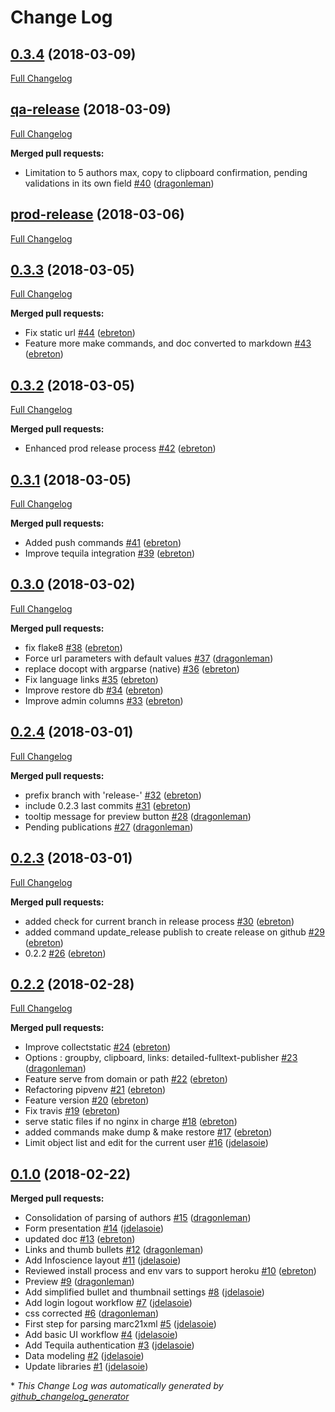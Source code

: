 # Change Log

## [0.3.4](https://github.com/epfl-idevelop/infoscience-exports/tree/0.3.4) (2018-03-09)
[Full Changelog](https://github.com/epfl-idevelop/infoscience-exports/compare/qa-release...0.3.4)

## [qa-release](https://github.com/epfl-idevelop/infoscience-exports/tree/qa-release) (2018-03-09)
[Full Changelog](https://github.com/epfl-idevelop/infoscience-exports/compare/prod-release...qa-release)

**Merged pull requests:**

- Limitation to 5 authors max, copy to clipboard confirmation, pending validations in its own field [\#40](https://github.com/epfl-idevelop/infoscience-exports/pull/40) ([dragonleman](https://github.com/dragonleman))

## [prod-release](https://github.com/epfl-idevelop/infoscience-exports/tree/prod-release) (2018-03-06)
[Full Changelog](https://github.com/epfl-idevelop/infoscience-exports/compare/0.3.3...prod-release)

## [0.3.3](https://github.com/epfl-idevelop/infoscience-exports/tree/0.3.3) (2018-03-05)
[Full Changelog](https://github.com/epfl-idevelop/infoscience-exports/compare/0.3.2...0.3.3)

**Merged pull requests:**

- Fix static url [\#44](https://github.com/epfl-idevelop/infoscience-exports/pull/44) ([ebreton](https://github.com/ebreton))
- Feature more make commands, and doc converted to markdown [\#43](https://github.com/epfl-idevelop/infoscience-exports/pull/43) ([ebreton](https://github.com/ebreton))

## [0.3.2](https://github.com/epfl-idevelop/infoscience-exports/tree/0.3.2) (2018-03-05)
[Full Changelog](https://github.com/epfl-idevelop/infoscience-exports/compare/0.3.1...0.3.2)

**Merged pull requests:**

- Enhanced prod release process [\#42](https://github.com/epfl-idevelop/infoscience-exports/pull/42) ([ebreton](https://github.com/ebreton))

## [0.3.1](https://github.com/epfl-idevelop/infoscience-exports/tree/0.3.1) (2018-03-05)
[Full Changelog](https://github.com/epfl-idevelop/infoscience-exports/compare/0.3.0...0.3.1)

**Merged pull requests:**

- Added push commands [\#41](https://github.com/epfl-idevelop/infoscience-exports/pull/41) ([ebreton](https://github.com/ebreton))
- Improve tequila integration [\#39](https://github.com/epfl-idevelop/infoscience-exports/pull/39) ([ebreton](https://github.com/ebreton))

## [0.3.0](https://github.com/epfl-idevelop/infoscience-exports/tree/0.3.0) (2018-03-02)
[Full Changelog](https://github.com/epfl-idevelop/infoscience-exports/compare/0.2.4...0.3.0)

**Merged pull requests:**

- fix flake8 [\#38](https://github.com/epfl-idevelop/infoscience-exports/pull/38) ([ebreton](https://github.com/ebreton))
- Force url parameters with default values [\#37](https://github.com/epfl-idevelop/infoscience-exports/pull/37) ([dragonleman](https://github.com/dragonleman))
- replace docopt with argparse \(native\) [\#36](https://github.com/epfl-idevelop/infoscience-exports/pull/36) ([ebreton](https://github.com/ebreton))
- Fix language links [\#35](https://github.com/epfl-idevelop/infoscience-exports/pull/35) ([ebreton](https://github.com/ebreton))
- Improve restore db [\#34](https://github.com/epfl-idevelop/infoscience-exports/pull/34) ([ebreton](https://github.com/ebreton))
- Improve admin columns [\#33](https://github.com/epfl-idevelop/infoscience-exports/pull/33) ([ebreton](https://github.com/ebreton))

## [0.2.4](https://github.com/epfl-idevelop/infoscience-exports/tree/0.2.4) (2018-03-01)
[Full Changelog](https://github.com/epfl-idevelop/infoscience-exports/compare/0.2.3...0.2.4)

**Merged pull requests:**

- prefix branch with 'release-' [\#32](https://github.com/epfl-idevelop/infoscience-exports/pull/32) ([ebreton](https://github.com/ebreton))
- include 0.2.3 last commits [\#31](https://github.com/epfl-idevelop/infoscience-exports/pull/31) ([ebreton](https://github.com/ebreton))
- tooltip message for preview button [\#28](https://github.com/epfl-idevelop/infoscience-exports/pull/28) ([dragonleman](https://github.com/dragonleman))
- Pending publications [\#27](https://github.com/epfl-idevelop/infoscience-exports/pull/27) ([dragonleman](https://github.com/dragonleman))

## [0.2.3](https://github.com/epfl-idevelop/infoscience-exports/tree/0.2.3) (2018-03-01)
[Full Changelog](https://github.com/epfl-idevelop/infoscience-exports/compare/0.2.2...0.2.3)

**Merged pull requests:**

- added check for current branch in release process [\#30](https://github.com/epfl-idevelop/infoscience-exports/pull/30) ([ebreton](https://github.com/ebreton))
- added command update\_release publish to create release on github [\#29](https://github.com/epfl-idevelop/infoscience-exports/pull/29) ([ebreton](https://github.com/ebreton))
- 0.2.2 [\#26](https://github.com/epfl-idevelop/infoscience-exports/pull/26) ([ebreton](https://github.com/ebreton))

## [0.2.2](https://github.com/epfl-idevelop/infoscience-exports/tree/0.2.2) (2018-02-28)
[Full Changelog](https://github.com/epfl-idevelop/infoscience-exports/compare/0.1.0...0.2.2)

**Merged pull requests:**

- Improve collectstatic [\#24](https://github.com/epfl-idevelop/infoscience-exports/pull/24) ([ebreton](https://github.com/ebreton))
- Options : groupby, clipboard, links: detailed-fulltext-publisher [\#23](https://github.com/epfl-idevelop/infoscience-exports/pull/23) ([dragonleman](https://github.com/dragonleman))
- Feature serve from domain or path [\#22](https://github.com/epfl-idevelop/infoscience-exports/pull/22) ([ebreton](https://github.com/ebreton))
- Refactoring pipvenv [\#21](https://github.com/epfl-idevelop/infoscience-exports/pull/21) ([ebreton](https://github.com/ebreton))
- Feature version [\#20](https://github.com/epfl-idevelop/infoscience-exports/pull/20) ([ebreton](https://github.com/ebreton))
- Fix travis [\#19](https://github.com/epfl-idevelop/infoscience-exports/pull/19) ([ebreton](https://github.com/ebreton))
- serve static files if no nginx in charge [\#18](https://github.com/epfl-idevelop/infoscience-exports/pull/18) ([ebreton](https://github.com/ebreton))
- added commands make dump & make restore [\#17](https://github.com/epfl-idevelop/infoscience-exports/pull/17) ([ebreton](https://github.com/ebreton))
- Limit object list and edit for the current user [\#16](https://github.com/epfl-idevelop/infoscience-exports/pull/16) ([jdelasoie](https://github.com/jdelasoie))

## [0.1.0](https://github.com/epfl-idevelop/infoscience-exports/tree/0.1.0) (2018-02-22)
**Merged pull requests:**

- Consolidation of parsing of authors [\#15](https://github.com/epfl-idevelop/infoscience-exports/pull/15) ([dragonleman](https://github.com/dragonleman))
- Form presentation [\#14](https://github.com/epfl-idevelop/infoscience-exports/pull/14) ([jdelasoie](https://github.com/jdelasoie))
- updated doc [\#13](https://github.com/epfl-idevelop/infoscience-exports/pull/13) ([ebreton](https://github.com/ebreton))
- Links and thumb bullets [\#12](https://github.com/epfl-idevelop/infoscience-exports/pull/12) ([dragonleman](https://github.com/dragonleman))
- Add Infoscience layout [\#11](https://github.com/epfl-idevelop/infoscience-exports/pull/11) ([jdelasoie](https://github.com/jdelasoie))
- Reviewed install process and env vars to support heroku [\#10](https://github.com/epfl-idevelop/infoscience-exports/pull/10) ([ebreton](https://github.com/ebreton))
- Preview [\#9](https://github.com/epfl-idevelop/infoscience-exports/pull/9) ([dragonleman](https://github.com/dragonleman))
- Add simplified bullet and thumbnail settings [\#8](https://github.com/epfl-idevelop/infoscience-exports/pull/8) ([jdelasoie](https://github.com/jdelasoie))
- Add login logout workflow [\#7](https://github.com/epfl-idevelop/infoscience-exports/pull/7) ([jdelasoie](https://github.com/jdelasoie))
- css corrected [\#6](https://github.com/epfl-idevelop/infoscience-exports/pull/6) ([dragonleman](https://github.com/dragonleman))
- First step for parsing marc21xml [\#5](https://github.com/epfl-idevelop/infoscience-exports/pull/5) ([jdelasoie](https://github.com/jdelasoie))
- Add basic UI workflow [\#4](https://github.com/epfl-idevelop/infoscience-exports/pull/4) ([jdelasoie](https://github.com/jdelasoie))
- Add Tequila authentication [\#3](https://github.com/epfl-idevelop/infoscience-exports/pull/3) ([jdelasoie](https://github.com/jdelasoie))
- Data modeling [\#2](https://github.com/epfl-idevelop/infoscience-exports/pull/2) ([jdelasoie](https://github.com/jdelasoie))
- Update libraries [\#1](https://github.com/epfl-idevelop/infoscience-exports/pull/1) ([jdelasoie](https://github.com/jdelasoie))



\* *This Change Log was automatically generated by [github_changelog_generator](https://github.com/skywinder/Github-Changelog-Generator)*
